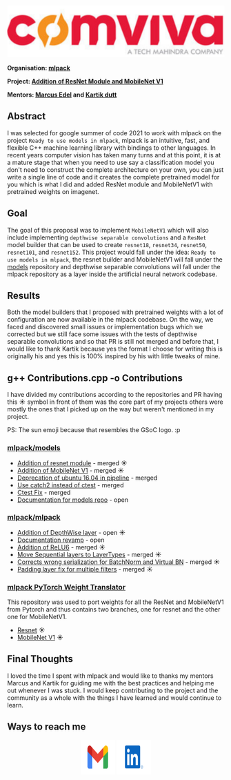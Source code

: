 ![Comviva Image](./Comviva.png)

**Organisation: [mlpack](https://github.com/mlpack)**

**Project: [Addition of ResNet Module and MobileNet V1](https://summerofcode.withgoogle.com/projects/#6085617844224000)**

**Mentors: [Marcus Edel](https://github.com/zoq) and [Kartik dutt](https://github.com/kartikdutt18)**

## Abstract

I was selected for google summer of code 2021 to work with mlpack on the project `Ready to use models in mlpack`, mlpack is an intuitive, fast, and flexible C++ machine learning library with bindings to other languages. In recent years computer vision has taken many turns and at this point, it is at a mature stage that when you need to use say a classification model you don't need to construct the complete architecture on your own, you can just write a single line of code and it creates the complete pretrained model for you which is what I did and added ResNet module and MobileNetV1 with pretrained weights on imagenet. 

## Goal

The goal of this proposal was to implement `MobileNetV1` which will also include implementing `depthwise separable convolutions` and a `ResNet` model builder that can be used to create `resnet18`, `resnet34`, `resnet50`, `resnet101`, and `resnet152`. This project would fall under the idea: `Ready to use models in mlpack`, the resnet builder and MobileNetV1 will fall under the [models](https://github.com/mlpack/models) repository and depthwise separable convolutions will fall under the mlpack repository as a layer inside the artificial neural network codebase.


## Results

Both the model builders that I proposed with pretrained weights with a lot of configuration are now available in the mlpack codebase. On the way, we faced and discovered small issues or implementation bugs which we corrected but we still face some issues with the tests of depthwise separable convolutions and so that PR is still not merged and before that, I would like to thank Kartik because yes the format I choose for writing this is originally his and yes this is 100% inspired by his with little tweaks of mine. 

## g++ Contributions.cpp -o Contributions

I have divided my contributions according to the repositories and PR having this ☀️ symbol in front of them was the core part of my projects others were mostly the ones that I picked up on the way but weren't mentioned in my project.

PS: The sun emoji because that resembles the GSoC logo. :p

### [mlpack/models](https://github.com/mlpack/models)

- [Addition of resnet module](https://github.com/mlpack/models/pull/63) - merged ☀️ 
- [Addition of MobileNet V1](https://github.com/mlpack/models/pull/72) - merged ☀️
- [Deprecation of ubuntu 16.04 in pipeline](https://github.com/mlpack/models/pull/67) - merged
- [Use catch2 instead of ctest](https://github.com/mlpack/models/pull/70) - merged
- [Ctest Fix](https://github.com/mlpack/models/pull/73) - merged
- [Documentation for models repo](https://github.com/mlpack/models/pull/65) - open

### [mlpack/mlpack](https://github.com/mlpack/mlpack)

- [Addition of DepthWise layer](https://github.com/mlpack/mlpack/pull/3007) - open ☀️
- [Documentation revamp](https://github.com/mlpack/mlpack/pull/2990) - open
- [Addition of ReLU6](https://github.com/mlpack/mlpack/pull/3009) - merged ☀️
- [Move Sequential layers to LayerTypes](https://github.com/mlpack/mlpack/pull/3004) - merged ☀️
- [Corrects wrong serialization for BatchNorm and Virtual BN](https://github.com/mlpack/mlpack/pull/2999) - merged ☀️
- [Padding layer fix for multiple filters](https://github.com/mlpack/mlpack/pull/2985) - merged ☀️

### [mlpack PyTorch Weight Translator](https://github.com/Aakash-kaushik/mlpack-PyTorch-Weight-Translator)

This repository was used to port weights for all the ResNet and MobileNetV1 from Pytorch and thus contains two branches, one for resnet and the other one for MobileNetV1.

- [Resnet](https://github.com/Aakash-kaushik/mlpack-PyTorch-Weight-Translator/tree/resnet) ☀️
- [MobileNet V1](https://github.com/Aakash-kaushik/mlpack-PyTorch-Weight-Translator/tree/mobilenetv1) ☀️

## Final Thoughts

I loved the time I spent with mlpack and would like to thanks my mentors Marcus and Kartik for guiding me with the best practices and helping me out whenever I was stuck. I would keep contributing to the project and the community as a whole with the things I have learned and would continue to learn.

## Ways to reach me

<p align="center">
  <a href="mailto:kaushikaakash7539@gmail.com?subject = Hello from your GitHub README&body = Message"><img src="./assets/gmail.svg" height="80px" width="80px" alt="Gmail" ></a>
  <a href="https://www.linkedin.com/in/kaushikaakash7539/"><img src="./assets/linkedIn.svg" height="80px" width="80px" alt="LinkedIn"></a>
</p>

